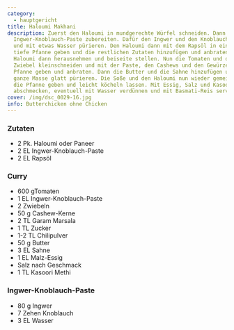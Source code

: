 ```yaml
---
category:
  - hauptgericht
title: Haloumi Makhani
description: Zuerst den Haloumi in mundgerechte Würfel schneiden. Dann die
  Ingwer-Knoblauch-Paste zubereiten. Dafür den Ingwer und den Knoblauch schälen
  und mit etwas Wasser pürieren. Den Haloumi dann mit dem Rapsöl in eine große,
  tiefe Pfanne geben und die restlichen Zutaten hinzufügen und anbraten. Den
  Haloumi dann herausnehmen und beiseite stellen. Nun die Tomaten und die
  Zwiebel kleinschneiden und mit der Paste, den Cashews und den Gewürzen in die
  Pfanne geben und anbraten. Dann die Butter und die Sahne hinzufügen und die
  ganze Masse glatt pürieren. Die Soße und den Haloumi nun wieder gemeinsam in
  die Pfanne geben und leicht köcheln lassen. Mit Essig, Salz und Kasoori Methi
  abschmecken, eventuell mit Wasser verdünnen und mit Basmati-Reis servieren.
cover: /img/dsc_0029-16.jpg
info: Butterchicken ohne Chicken
---
```

### Zutaten

* 2 Pk. Haloumi oder Paneer 
* 2 EL Ingwer-Knoblauch-Paste 
* 2 EL Rapsöl 

### Curry

* 600 gTomaten 
* 1 EL Ingwer-Knoblauch-Paste 
* 2 Zwiebeln
* 50 g Cashew-Kerne
* 2 TL Garam Marsala
* 1 TL Zucker
* 1-2 TL Chilipulver
* 50 g Butter
* 3 EL Sahne
* 1 EL Malz-Essig
* Salz nach Geschmack
* 1 TL Kasoori Methi

### Ingwer-Knoblauch-Paste

* 80 g Ingwer 
* 7 Zehen Knoblauch 
* 3 EL Wasser